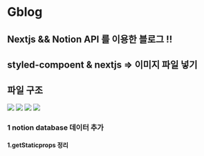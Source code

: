 <h1> Gblog</h1>

## Nextjs && Notion API 를 이용한 블로그 !!

## styled-compoent & nextjs => 이미지 파일 넣기

## 파일 구조

<img src="https://img.shields.io/badge/next.js-000000?style=for-the-badge&logo=nextdotjs&logoColor=white"/>
<img  src="https://img.shields.io/badge/styled--components-DB7093?style=for-the-badge&logo=styled-components&logoColor=white" />
<img  src="https://img.shields.io/badge/JavaScript-323330?style=for-the-badge&logo=javascript&logoColor=F7DF1E" />
<img src="https://img.shields.io/badge/Notion-000000?style=for-the-badge&logo=notion&logoColor=white" />

### 1 notion database 데이터 추가

#### 1.getStaticprops 정리
